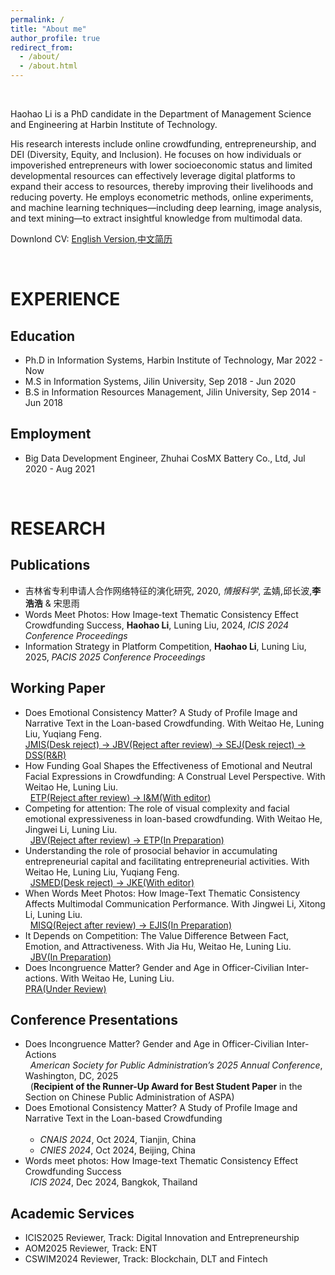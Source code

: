 ```yaml
---
permalink: /
title: "About me"
author_profile: true
redirect_from:
  - /about/
  - /about.html
---
```


<br> 

Haohao Li is a PhD candidate in the Department of Management Science and Engineering at Harbin Institute of Technology.    

His research interests include online crowdfunding, entrepreneurship, and DEI (Diversity, Equity, and Inclusion). He focuses on how individuals or impoverished entrepreneurs with lower socioeconomic status and limited developmental resources can effectively leverage digital platforms to expand their access to resources, thereby improving their livelihoods and reducing poverty. He employs econometric methods, online experiments, and machine learning techniques—including deep learning, image analysis, and text mining—to extract insightful knowledge from multimodal data.  

Downlond CV: [English Version](https://k00.fr/kyb7yaat),[中文简历](https://k00.fr/wrqfr4lz)  

<br> 

EXPERIENCE
======

Education
------
- Ph.D in Information Systems, Harbin Institute of Technology, Mar 2022 - Now  
- M.S in Information Systems, Jilin University, Sep 2018 - Jun 2020  
- B.S in Information Resources Management, Jilin University, Sep 2014 - Jun 2018

Employment
------
- Big Data Development Engineer, Zhuhai CosMX Battery Co., Ltd, Jul 2020 - Aug 2021  

<br> 

RESEARCH
======

Publications
------
- 吉林省专利申请人合作网络特征的演化研究, 2020, _情报科学_, 孟婧,邱长波,**李浩浩** & 宋思雨
- Words Meet Photos: How Image-text Thematic Consistency Effect Crowdfunding Success, **Haohao Li**, Luning Liu, 2024, _ICIS 2024 Conference Proceedings_
- Information Strategy in Platform Competition, **Haohao Li**, Luning Liu, 2025, _PACIS 2025 Conference Proceedings_    

Working Paper
------
- Does Emotional Consistency Matter?  A Study of Profile Image and Narrative Text in the Loan-based Crowdfunding. With Weitao He, Luning Liu, Yuqiang Feng.<br>
  <u>JMIS(Desk reject) -> JBV(Reject after review) -> SEJ(Desk reject) -> DSS(R&R)</u>  
- How Funding Goal Shapes the Effectiveness of Emotional and Neutral Facial Expressions in Crowdfunding: A Construal Level Perspective. With Weitao He, Luning Liu.<br>  
  <u>ETP(Reject after review) -> I&M(With editor)</u>  
- Competing for attention: The role of visual complexity and facial emotional expressiveness in loan-based crowdfunding. With Weitao He, Jingwei Li, Luning Liu.<br>  
  <u>JBV(Reject after review) -> ETP(In Preparation)</u>
- Understanding the role of prosocial behavior in accumulating entrepreneurial capital and facilitating entrepreneurial activities. With Weitao He, Luning Liu, Yuqiang Feng.<br>  
  <u>JSMED(Desk reject) -> JKE(With editor)</u>  
- When Words Meet Photos: How Image-Text Thematic Consistency Affects Multimodal Communication Performance. With Jingwei Li, Xitong Li, Luning Liu.<br>  
  <u>MISQ(Reject after review) -> EJIS(In Preparation)</u>  
- It Depends on Competition: The Value Difference Between Fact, Emotion, and Attractiveness. With Jia Hu, Weitao He, Luning Liu.<br>  
  <u>JBV(In Preparation)</u>
- Does Incongruence Matter? Gender and Age in Officer-Civilian Inter-actions. With Weitao He, Luning Liu.<br>
  <u>PRA(Under Review)</u>

Conference Presentations
------
- Does Incongruence Matter? Gender and Age in Officer-Civilian Inter-Actions<br> 
  _American Society for Public Administration’s 2025 Annual Conference_, Washington, DC, 2025<br>  
  (**Recipient of the Runner-Up Award for Best Student Paper** in the Section on Chinese Public Administration of ASPA)    
- Does Emotional Consistency Matter? A Study of Profile Image and Narrative Text in the Loan-based Crowdfunding<br>  
  - _CNAIS 2024_, Oct 2024, Tianjin, China<br>
  - _CNIES 2024_, Oct 2024, Beijing, China
- Words meet photos:  How Image-text Thematic Consistency Effect Crowdfunding Success<br>  
  _ICIS 2024_, Dec 2024, Bangkok, Thailand  

Academic Services 
------
- ICIS2025 Reviewer, Track: Digital Innovation and Entrepreneurship 
- AOM2025 Reviewer, Track: ENT  
- CSWIM2024 Reviewer, Track: Blockchain, DLT and Fintech


